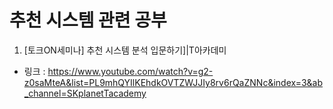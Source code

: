 # 추천 시스템 관련 공부

1. [토크ON세미나] 추천 시스템 분석 입문하기]|T아카데미
- 링크 : https://www.youtube.com/watch?v=g2-z0saMteA&list=PL9mhQYIlKEhdkOVTZWJJIy8rv6rQaZNNc&index=3&ab_channel=SKplanetTacademy

  
